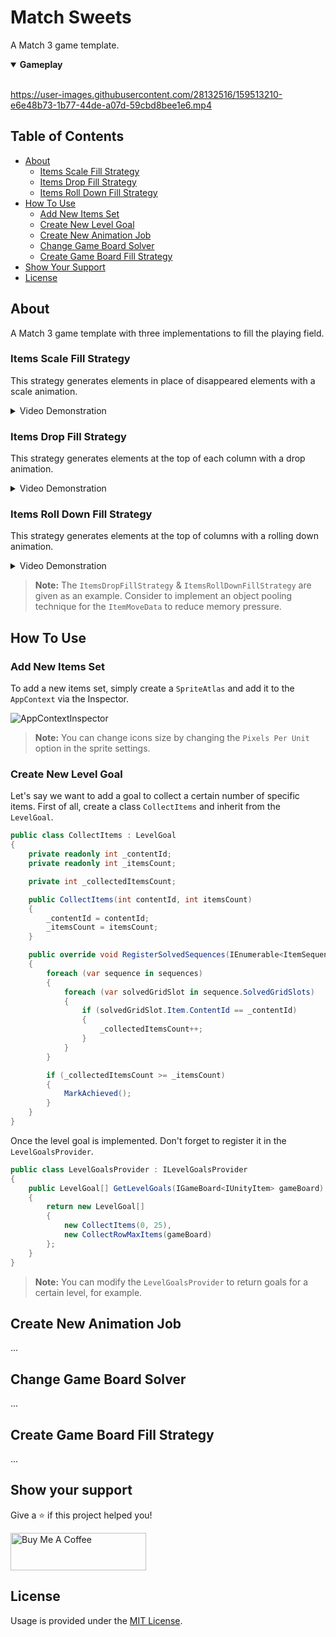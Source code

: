 # Match Sweets

A Match 3 game template.

<details open><summary><b>Gameplay</b></summary>
<br />

https://user-images.githubusercontent.com/28132516/159513210-e6e48b73-1b77-44de-a07d-59cbd8bee1e6.mp4

</details>

## Table of Contents

- [About](#about)
  - [Items Scale Fill Strategy](#items-scale-fill-strategy)
  - [Items Drop Fill Strategy](#items-drop-fill-strategy)
  - [Items Roll Down Fill Strategy](#items-roll-down-fill-strategy)
- [How To Use](#how-to-use)
  - [Add New Items Set](#add-new-items-set)
  - [Create New Level Goal](#create-new-level-goal)
  - [Create New Animation Job](#create-new-animation-job)
  - [Change Game Board Solver](#change-game-board-solver)
  - [Create Game Board Fill Strategy](#create-game-board-fill-strategy)
- [Show Your Support](#show-your-support)
- [License](#license)

## About

A Match 3 game template with three implementations to fill the playing field.

### Items Scale Fill Strategy

This strategy generates elements in place of disappeared elements with a scale animation.

<details><summary>Video Demonstration</summary>
<br />

https://user-images.githubusercontent.com/28132516/160290077-d9828baf-aa54-4a26-ad32-116a1599f52a.mp4

</details>

### Items Drop Fill Strategy

This strategy generates elements at the top of each column with a drop animation.

<details><summary>Video Demonstration</summary>
<br />

https://user-images.githubusercontent.com/28132516/160290086-7144056b-a0e8-405c-b393-204990b3d3bd.mp4

</details>

### Items Roll Down Fill Strategy

This strategy generates elements at the top of columns with a rolling down animation.

<details><summary>Video Demonstration</summary>
<br />

https://user-images.githubusercontent.com/28132516/160290097-4fc9ad62-3e17-41d8-860c-2868afd807cd.mp4

</details>

> **Note:** The `ItemsDropFillStrategy` & `ItemsRollDownFillStrategy` are given as an example. Consider to implement an object pooling technique for the `ItemMoveData` to reduce memory pressure.

## How To Use

### Add New Items Set

To add a new items set, simply create a `SpriteAtlas` and add it to the `AppContext` via the Inspector.

![AppContextInspector](https://user-images.githubusercontent.com/28132516/160287440-7c0eba00-c704-4cc1-959c-5044ad924e95.png)

> **Note:** You can change icons size by changing the `Pixels Per Unit` option in the sprite settings.

### Create New Level Goal

Let's say we want to add a goal to collect a certain number of specific items. First of all, create a class `CollectItems` and inherit from the `LevelGoal`.

```csharp
public class CollectItems : LevelGoal
{
    private readonly int _contentId;
    private readonly int _itemsCount;

    private int _collectedItemsCount;

    public CollectItems(int contentId, int itemsCount)
    {
        _contentId = contentId;
        _itemsCount = itemsCount;
    }

    public override void RegisterSolvedSequences(IEnumerable<ItemSequence<IUnityItem>> sequences)
    {
        foreach (var sequence in sequences)
        {
            foreach (var solvedGridSlot in sequence.SolvedGridSlots)
            {
                if (solvedGridSlot.Item.ContentId == _contentId)
                {
                    _collectedItemsCount++;
                }
            }
        }

        if (_collectedItemsCount >= _itemsCount)
        {
            MarkAchieved();
        }
    }
}
```

Once the level goal is implemented. Don't forget to register it in the `LevelGoalsProvider`.

```csharp
public class LevelGoalsProvider : ILevelGoalsProvider
{
    public LevelGoal[] GetLevelGoals(IGameBoard<IUnityItem> gameBoard)
    {
        return new LevelGoal[]
        {
            new CollectItems(0, 25),
            new CollectRowMaxItems(gameBoard)
        };
    }
}
```
> **Note:** You can modify the `LevelGoalsProvider` to return goals for a certain level, for example.

## Create New Animation Job

...

## Change Game Board Solver

...

## Create Game Board Fill Strategy

...

## Show your support

Give a ⭐ if this project helped you!

<a href="https://www.buymeacoffee.com/chebanovdd" target="_blank"><img src="https://cdn.buymeacoffee.com/buttons/v2/default-orange.png" alt="Buy Me A Coffee" style="height: 60px !important;width: 217px !important;" ></a>

## License

Usage is provided under the [MIT License](LICENSE).
